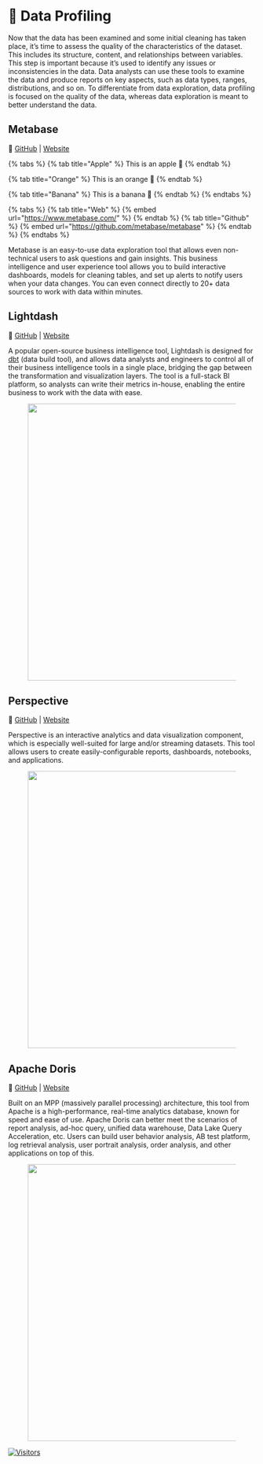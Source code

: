 # 📔 Data Profiling

Now that the data has been examined and some initial cleaning has taken place, it’s time to assess the quality of the characteristics of the dataset. This includes its structure, content, and relationships between variables. This step is important because it’s used to identify any issues or inconsistencies in the data. Data analysts can use these tools to examine the data and produce reports on key aspects, such as data types, ranges, distributions, and so on. To differentiate from data exploration, data profiling is focused on the quality of the data, whereas data exploration is meant to better understand the data.

## **Metabase**

🔗 [GitHub](https://github.com/metabase/metabase) | [Website](https://www.metabase.com/)

{% tabs %}
{% tab title="Apple" %}
This is an apple 🍎
{% endtab %}

{% tab title="Orange" %}
This is an orange 🍊
{% endtab %}

{% tab title="Banana" %}
This is a banana 🍌
{% endtab %}
{% endtabs %}

{% tabs %}
{% tab title="Web" %}
{% embed url="https://www.metabase.com/" %}
{% endtab %}
{% tab title="Github" %}
{% embed url="https://github.com/metabase/metabase" %}
{% endtab %}
{% endtabs %}

Metabase is an easy-to-use data exploration tool that allows even non-technical users to ask questions and gain insights. This business intelligence and user experience tool allows you to build interactive dashboards, models for cleaning tables, and set up alerts to notify users when your data changes. You can even connect directly to 20+ data sources to work with data within minutes.

## **Lightdash**

🔗 [GitHub](https://github.com/lightdash/lightdash) | [Website](https://www.lightdash.com/)

A popular open-source business intelligence tool, Lightdash is designed for [dbt](https://www.getdbt.com/) (data build tool), and allows data analysts and engineers to control all of their business intelligence tools in a single place, bridging the gap between the transformation and visualization layers. The tool is a full-stack BI platform, so analysts can write their metrics in-house, enabling the entire business to work with the data with ease.

<figure><img src="https://miro.medium.com/v2/resize:fit:1400/0*5weA6rNKaOn1QpnK.png" alt="" width="563"><figcaption></figcaption></figure>

## **Perspective**

🔗 [GitHub](https://github.com/finos/perspective) | [Website](https://perspective.finos.org/)

Perspective is an interactive analytics and data visualization component, which is especially well-suited for large and/or streaming datasets. This tool allows users to create easily-configurable reports, dashboards, notebooks, and applications.

<figure><img src="https://miro.medium.com/v2/resize:fit:1400/0*xTwKTpfnI3PioFFX.png" alt="" width="563"><figcaption></figcaption></figure>

## **Apache Doris**

🔗 [GitHub](https://github.com/apache/doris) | [Website](https://doris.apache.org/)

Built on an MPP (massively parallel processing) architecture, this tool from Apache is a high-performance, real-time analytics database, known for speed and ease of use. Apache Doris can better meet the scenarios of report analysis, ad-hoc query, unified data warehouse, Data Lake Query Acceleration, etc. Users can build user behavior analysis, AB test platform, log retrieval analysis, user portrait analysis, order analysis, and other applications on top of this.

<figure><img src="https://miro.medium.com/v2/resize:fit:1400/0*V-JSNztg2vmUvBcJ.png" alt="" width="563"><figcaption></figcaption></figure>

[![Visitors](https://api.visitorbadge.io/api/visitors?path=https%3A%2F%2Fgithub.com%2Fdrshahizan\&labelColor=%23697689\&countColor=%23555555\&style=plastic)](https://visitorbadge.io/status?path=https%3A%2F%2Fgithub.com%2Fdrshahizan)
